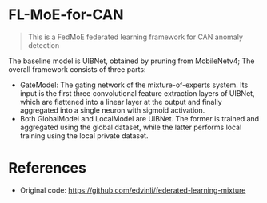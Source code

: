 # FL-MoE-for-CAN
> This is a FedMoE federated learning framework for CAN anomaly detection

The baseline model is UIBNet, obtained by pruning from MobileNetv4;
The overall framework consists of three parts:
- GateModel: The gating network of the mixture-of-experts system. Its input is the first three convolutional feature extraction layers of UIBNet, which are flattened into a linear layer at the output and finally aggregated into a single neuron with sigmoid activation.
- Both GlobalModel and LocalModel are UIBNet. The former is trained and aggregated using the global dataset, while the latter performs local training using the local private dataset.


# References
- Original code: https://github.com/edvinli/federated-learning-mixture
